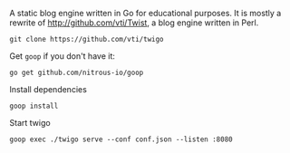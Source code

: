 A static blog engine written in Go for educational purposes. It is mostly
a rewrite of http://github.com/vti/Twist, a blog engine written in Perl.

    git clone https://github.com/vti/twigo

Get `goop` if you don't have it:

    go get github.com/nitrous-io/goop

Install dependencies

    goop install

Start twigo

    goop exec ./twigo serve --conf conf.json --listen :8080

